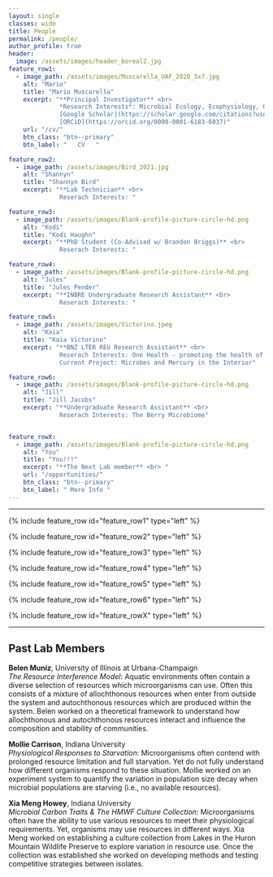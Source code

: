 ```yaml
---
layout: single
classes: wide
title: People
permalink: /people/
author_profile: true
header:
  image: /assets/images/header_boreal2.jpg
feature_row1:
  - image_path: /assets/images/Muscarella_UAF_2020_5x7.jpg
    alt: "Mario"
    title: "Mario Muscarella"
    excerpt: "**Principal Investigator** <br> 
              *Research Interests*: Microbial Ecology, Ecophysiology, Growth Efficiency <br>
              [Google Scholar](https://scholar.google.com/citations?user=8i5qwBQAAAAJ&hl=en) <br>
              [ORCiD](https://orcid.org/0000-0001-6183-6037)"
    url: "/cv/"
    btn_class: "btn--primary"
    btn_label: "   CV   "

feature_row2:
  - image_path: /assets/images/Bird_2021.jpg
    alt: "Shannyn"
    title: "Shannyn Bird"
    excerpt: "**Lab Technician** <br> 
              Reserach Interests: "

feature_row3:
  - image_path: /assets/images/Blank-profile-picture-circle-hd.png
    alt: "Kodi"
    title: "Kodi Haughn"
    excerpt: "**PhD Student (Co-Advised w/ Brandon Briggs)** <br> 
              Reserach Interests: "

feature_row4:
  - image_path: /assets/images/Blank-profile-picture-circle-hd.png
    alt: "Jules"
    title: "Jules Pender"
    excerpt: "**INBRE Undergraduate Research Assistant** <br> 
              Reserach Interests: "

feature_row5:
  - image_path: /assets/images/Victorino.jpeg
    alt: "Kaia"
    title: "Kaia Victorino"
    excerpt: "**BNZ LTER REU Research Assistant** <br> 
              Reserach Interests: One Health - promoting the health of the natural world <br>
              Current Project: Microbes and Mercury in the Interior"

feature_row6:
  - image_path: /assets/images/Blank-profile-picture-circle-hd.png
    alt: "Jill"
    title: "Jill Jacobs"
    excerpt: "**Undergraduate Research Assistant** <br> 
              Reserach Interests: The Berry Microbiome"


feature_rowX:
  - image_path: /assets/images/Blank-profile-picture-circle-hd.png
    alt: "You"
    title: "You!!!"
    excerpt: "**The Next Lab member** <br> "
    url: "/opportunities/"
    btn_class: "btn--primary"
    btn_label: " More Info "
---
```


---

{% include feature_row id="feature_row1" type="left" %}

{% include feature_row id="feature_row2" type="left" %}

{% include feature_row id="feature_row3" type="left" %}

{% include feature_row id="feature_row4" type="left" %}

{% include feature_row id="feature_row5" type="left" %}

{% include feature_row id="feature_row6" type="left" %}

{% include feature_row id="feature_rowX" type="left" %}


---
##  Past Lab Members

**Belen Muniz**, University of Illinois at Urbana-Champaign<br>
*The Resource Interference Model*: Aquatic environments often contain a diverse selection of resources which microorganisms can use. Often this consists of a mixture of allochthonous resources when enter from outside the system and autochthonous resources which are produced within the system. Belen worked on a theoretical framework to understand how allochthonous and autochthonous resources interact and influence the composition and stability of communities.

**Mollie Carrison**, Indiana University <br>
*Physiological Responses to Starvation*: Microorganisms often contend with prolonged resource limitation and full starvation. Yet do not fully understand how different organisms respond to these situation. Mollie worked on an experiment system to quantify the variation in population size decay when microbial populations are starving (i.e., no available resources).

**Xia Meng Howey**, Indiana University <br>
*Microbial Carbon Traits & The HMWF Culture Collection*: Microorganisms often have the ability to use various resources to meet their physiological requirements. Yet, organisms may use resources in different ways. Xia Meng worked on establishing a culture collection from Lakes in the Huron Mountain Wildlife Preserve to explore variation in resource use. Once the collection was established she worked on developing methods and testing competitive strategies between isolates.
